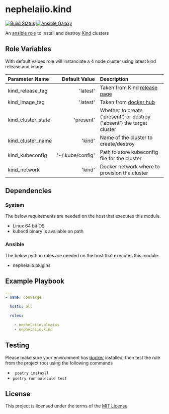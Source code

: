 # nephelaiio.kind

[![Build Status](https://github.com/nephelaiio/ansible-role-kind/workflows/Molecule/badge.svg)](https://github.com/nephelaiio/ansible-role-kind/actions)
[![Ansible Galaxy](http://img.shields.io/badge/ansible--galaxy-nephelaiio.kind-blue.svg)](https://galaxy.ansible.com/nephelaiio/kind/)

An [ansible role](https://galaxy.ansible.com/nephelaiio/kind) to install and destroy [Kind](https://github.com/kubernetes-sigs/kind) clusters

## Role Variables

With default values role will instanciate a 4 node cluster using latest kind release and image

| Parameter Name     |    Default Value | Description                                                                      |
|:-------------------|-----------------:|:---------------------------------------------------------------------------------|
| kind_release_tag   |         'latest' | Taken from Kind [release page](https://github.com/kubernetes-sigs/kind/releases) |
| kind_image_tag     |         'latest' | Taken from [docker hub](https://hub.docker.com/r/kindest/node/tags)              |
| kind_cluster_state |        'present' | Whether to create ('present') or destroy ('absent') the target cluster           |
| kind_cluster_name  |           'kind' | Name of the cluster to create/destroy                                            |
| kind_kubeconfig    | '~/.kube/config' | Path to store kubeconfig file for the cluster                                    |
| kind_network       |           'kind' | Docker network where to provision the cluster                                    |

## Dependencies

### System

The below requirements are needed on the host that executes this module.
* Linux 64 bit OS
* kubectl binary is available on path

### Ansible

The below python roles are needed on the host that executes this module:
* nephelaiio.plugins

## Example Playbook

``` yaml
---
- name: converge

  hosts: all

  roles:

    - nephelaiio.plugins
    - nephelaiio.kind
```

## Testing

Please make sure your environment has [docker](https://www.docker.com) installed; then test the role from the project root using the following commands

* ` poetry instasll`
* ` poetry run molecule test `

## License

This project is licensed under the terms of the [MIT License](/LICENSE)
